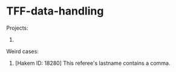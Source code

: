 # TFF-data-handling

Projects:

1) 

Weird cases:

1) [Hakem ID: 18280] This referee's lastname contains a comma.
